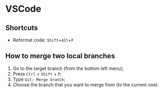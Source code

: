 # VSCode

## Shortcuts

* Reformat code: `Shift`+`Alt`+`F`

## How to merge two local branches

1. Go to the target branch (from the bottom left menu);
2. Press `Ctrl` + `Shift` + `P`;
3. Type `Git: Merge branch`;
4. Choose the branch that you want to merge from (to the current one).